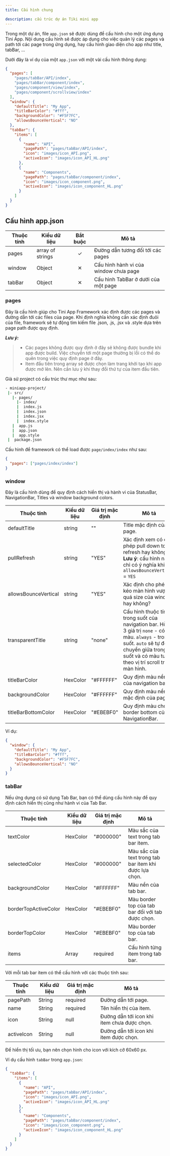 ```yaml
---
title: Cấu hình chung

description: cấu trúc dự án Tiki mini app
---
```


Trong một dự án, file `app.json` sẽ được dùng để cấu hình cho một ứng dụng Tini App. Nội dung cấu hình sẽ được áp dụng cho việc quản lý các pages và path tới các page trong ứng dụng, hay cấu hình giao diện cho app như title, tabBar, ...

Dưới đây là ví dụ của một `app.json` với một vài cấu hình thông dụng:

```json
{
  "pages": [
    "pages/tabBar/API/index",
    "pages/tabBar/component/index",
    "pages/component/view/index",
    "pages/component/scrollview/index"
  ],
  "window": {
    "defaultTitle": "My App",
    "titleBarColor": "#fff",
    "backgroundColor": "#F5F7FC",
    "allowsBounceVertical": "NO"
  },
  "tabBar": {
    "items": [
      {
        "name": "API",
        "pagePath": "pages/tabBar/API/index",
        "icon": "images/icon_API.png",
        "activeIcon": "images/icon_API_HL.png"
      },
      {
        "name": "Components",
        "pagePath": "pages/tabBar/component/index",
        "icon": "images/icon_component.png",
        "activeIcon": "images/icon_component_HL.png"
      }
    ]
  }
}
```

## Cấu hình app.json

| Thuộc tính | Kiểu dữ liệu     | Bắt buộc | Mô tả                                 |
| ---------- | ---------------- | :------: | ------------------------------------- |
| pages      | array of strings |    ✓     | Đường dẫn tương đối tới các pages     |
| window     | Object           |    ✕     | Cấu hình hành vi của window chưa page |
| tabBar     | Object           |    ✕     | Cấu hình TabBar ở dưới của một page   |

### pages

Đây là cấu hình giúp cho Tini App Framework xác định được các pages và đường dẫn tới các files của page. Khi định nghĩa không cần xác định đuôi của file, framework sẽ tự động tìm kiếm file .json, .js, .jsx và .style dựa trên page path được quy định.

***Lưu ý:***

> - Các pages không được quy định ở đây sẽ không được bundle khi app được build. Việc chuyển tới một page thường bị lỗi có thể do quên trong việc quy định page ở đây.
> - Item đầu tiên trong array sẽ được chọn làm trang khởi tạo khi app được mở lên. Nên cần lưu ý khi thay đổi thứ tự của item đầu tiên.

Giả sử project có cấu trúc thư mục như sau:

```bash
- miniapp-project/
 |- src/
   |- pages/
     |- index/
     |  index.js
     |  index.json
     |  index.jsx
     |  index.style
   |  app.js
   |  app.json
   |  app.style
 |  package.json
```

Cấu hình để framework có thể load được `page/index/index` như sau:

```json
{
  "pages": ["pages/index/index"]
}
```

### window

Đây là cấu hình dùng để quy định cách hiển thị và hành vi của StatusBar, NavigationBar, Titles và window background colors.

| Thuộc tính           | Kiểu dữ liệu | Giá trị mặc định | Mô tả                                                                                                                                                                                                |
| -------------------- | ------------ | ---------------- | ---------------------------------------------------------------------------------------------------------------------------------------------------------------------------------------------------- |
| defaultTitle         | string       | ""               | Title mặc định của page.                                                                                                                                                                             |
| pullRefresh          | string       | "YES"            | Xác định xem có cho phép pull down to refresh hay không ? **Lưu ý**: cấu hình này chỉ có ý nghĩa khi `allowsBounceVertical` = `YES`                                                                  |
| allowsBounceVertical | string       | "YES"            | Xác định cho phép kéo màn hình vượt quá size của window hay không?                                                                                                                                   |
| transparentTitle     | string       | "none"           | Cấu hình thuộc tính trong suốt của navigation bar. Hỗ trợ 3 giá trị `none` - có màu. `always` - trong suốt. `auto` sẽ tự động chuyển giữa trong suốt và có màu tuỳ theo vị trí scroll trên màn hình. |
| titleBarColor        | HexColor     | "#FFFFFF"        | Quy định màu nền của navigation bar.                                                                                                                                                                 |
| backgroundColor      | HexColor     | "#FFFFFF"        | Quy định màu nền mặc định của page.                                                                                                                                                                  |
| titleBarBottomColor  | HexColor     | "#EBEBF0"        | Quy định màu cho border bottom của NavigationBar.                                                                                                                                                    |

Ví dụ:

```json
{
  "window": {
    "defaultTitle": "My App",
    "titleBarColor": "#fff",
    "backgroundColor": "#F5F7FC",
    "allowsBounceVertical": "NO"
  }
}
```

### tabBar

Nếu ứng dụng có sử dụng Tab Bar, bạn có thể dùng cấu hình này để quy định cách hiển thị cũng như hành vi của Tab Bar.

| Thuộc tính           | Kiểu dữ liệu | Giá trị mặc định | Mô tả                                                  |
| -------------------- | ------------ | ---------------- | ------------------------------------------------------ |
| textColor            | HexColor     | "#000000"        | Màu sắc của text trong tab bar item.                   |
| selectedColor        | HexColor     | "#000000"        | Màu sắc của text trong tab bar item khi được lựa chọn. |
| backgroundColor      | HexColor     | "#FFFFFF"        | Màu nền của tab bar.                                   |
| borderTopActiveColor | HexColor     | "#EBEBF0"        | Màu border top của tab bar đối với tab được chọn.      |
| borderTopColor       | HexColor     | "#EBEBF0"        | Màu border top của tab bar.                            |
| items                | Array        | required         | Cấu hình từng item trong tab bar.                      |

Với mỗi tab bar item có thể cấu hình với các thuộc tính sau:

| Thuộc tính | Kiểu dữ liệu | Giá trị mặc định | Mô tả                                       |
| ---------- | ------------ | ---------------- | ------------------------------------------- |
| pagePath   | String       | required         | Đường dẫn tới page.                         |
| name       | String       | required         | Tên hiển thị của item.                      |
| icon       | String       | null             | Đường dẫn tới icon khi item chưa được chọn. |
| activeIcon | String       | null             | Đường dẫn tới icon khi item được chọn.      |

Để hiển thị tối ưu, bạn nên chọn hình cho icon với kích cỡ 60x60 px.

Ví dụ cấu hình `tabBar` trong `app.json`:

```json
{
  "tabBar": {
    "items": [
      {
        "name": "API",
        "pagePath": "pages/tabBar/API/index",
        "icon": "images/icon_API.png",
        "activeIcon": "images/icon_API_HL.png"
      },
      {
        "name": "Components",
        "pagePath": "pages/tabBar/component/index",
        "icon": "images/icon_component.png",
        "activeIcon": "images/icon_component_HL.png"
      }
    ]
  }
}
```
